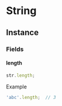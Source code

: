 # String
## Instance
### Fields
#### length
```js
str.length;
```
Example
```js
'abc'.length;  // 3
```